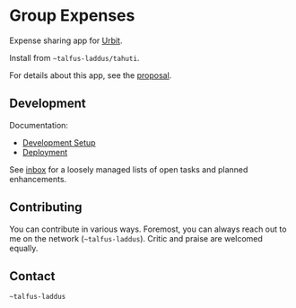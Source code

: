 # Group Expenses

Expense sharing app for [Urbit](https://urbit.org/).

Install from `~talfus-laddus/tahuti`.

For details about this app, see the [proposal](https://urbit.org/grants/splitwise).

## Development

Documentation:
- [Development Setup](docs/development.md)
- [Deployment](docs/deployment.md)

See [inbox](inbox.md) for a loosely managed lists of open tasks and planned enhancements.

## Contributing

You can contribute in various ways. Foremost, you can always reach out
to me on the network (`~talfus-laddus`). Critic and praise are welcomed
equally.

## Contact

`~talfus-laddus`
